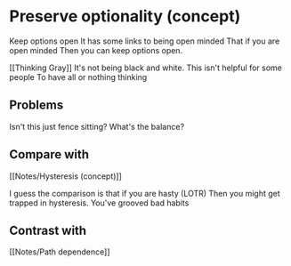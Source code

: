 # Preserve optionality (concept)

Keep options open
It has some links to being open minded
That if you are open minded
Then you can keep options open.

[[Thinking Gray]]
It's not being black and white.
This isn't helpful for some people
To have all or nothing thinking

## Problems
Isn't this just fence sitting?
What's the balance?

## Compare with
[[Notes/Hysteresis (concept)]]

I guess the comparison is that if you are hasty 
(LOTR)
Then you might get trapped in hysteresis.
You've grooved bad habits

## Contrast with
[[Notes/Path dependence]]